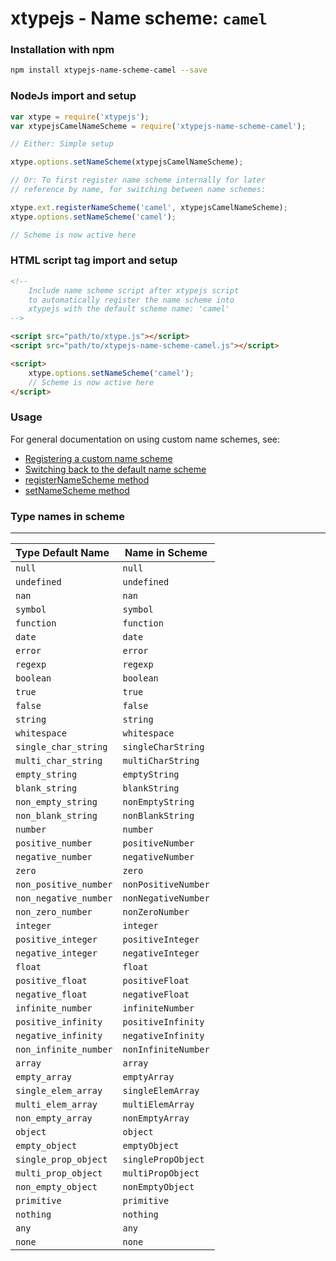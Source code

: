 # xtypejs - Name scheme: `camel`

### Installation with npm

```sh
npm install xtypejs-name-scheme-camel --save
```

### NodeJs import and setup

```js
var xtype = require('xtypejs');
var xtypejsCamelNameScheme = require('xtypejs-name-scheme-camel');

// Either: Simple setup

xtype.options.setNameScheme(xtypejsCamelNameScheme);

// Or: To first register name scheme internally for later
// reference by name, for switching between name schemes:

xtype.ext.registerNameScheme('camel', xtypejsCamelNameScheme);
xtype.options.setNameScheme('camel');

// Scheme is now active here
```

### HTML script tag import and setup

```html
<!--
    Include name scheme script after xtypejs script 
    to automatically register the name scheme into
    xtypejs with the default scheme name: 'camel'
-->

<script src="path/to/xtype.js"></script>
<script src="path/to/xtypejs-name-scheme-camel.js"></script>

<script>
    xtype.options.setNameScheme('camel');
    // Scheme is now active here
</script>
```

### Usage

For general documentation on using custom name schemes, see:

* [Registering a custom name scheme](http://xtype.js.org/guide/registering_custom_name_scheme)
* [Switching back to the default name scheme](http://xtype.js.org/guide/switching_back_to_default_name_scheme)
* [registerNameScheme method](http://xtype.js.org/api/registerNameScheme)
* [setNameScheme method](http://xtype.js.org/api/setNameScheme)

### Type names in scheme
---

Type Default Name    | Name in Scheme
:------------------  | ------------
`null`               | `null`
`undefined`          | `undefined`
`nan`                | `nan`
`symbol`             | `symbol`
`function`           | `function`
`date`               | `date`
`error`              | `error`
`regexp`             | `regexp`
`boolean`            | `boolean`
`true`               | `true`
`false`              | `false`
`string`             | `string`
`whitespace`         | `whitespace`
`single_char_string` | `singleCharString`
`multi_char_string`  | `multiCharString`
`empty_string`       | `emptyString`
`blank_string`       | `blankString`
`non_empty_string`   | `nonEmptyString`
`non_blank_string`   | `nonBlankString`
`number`             | `number`
`positive_number`    | `positiveNumber`
`negative_number`    | `negativeNumber`
`zero`               | `zero`
`non_positive_number`| `nonPositiveNumber`
`non_negative_number`| `nonNegativeNumber`
`non_zero_number`    | `nonZeroNumber`
`integer`            | `integer`
`positive_integer`   | `positiveInteger`
`negative_integer`   | `negativeInteger`
`float`              | `float`
`positive_float`     | `positiveFloat`
`negative_float`     | `negativeFloat`
`infinite_number`    | `infiniteNumber`
`positive_infinity`  | `positiveInfinity`
`negative_infinity`  | `negativeInfinity`
`non_infinite_number`| `nonInfiniteNumber`
`array`              | `array`
`empty_array`        | `emptyArray`
`single_elem_array`  | `singleElemArray`
`multi_elem_array`   | `multiElemArray`
`non_empty_array`    | `nonEmptyArray`
`object`             | `object`
`empty_object`       | `emptyObject`
`single_prop_object` | `singlePropObject`
`multi_prop_object`  | `multiPropObject`
`non_empty_object`   | `nonEmptyObject`
`primitive`          | `primitive`
`nothing`            | `nothing`
`any`                | `any`
`none`               | `none`